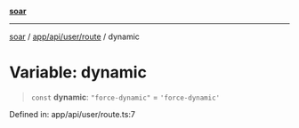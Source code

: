 [**soar**](../../../../../README.md)

***

[soar](../../../../../modules.md) / [app/api/user/route](../README.md) / dynamic

# Variable: dynamic

> `const` **dynamic**: `"force-dynamic"` = `'force-dynamic'`

Defined in: app/api/user/route.ts:7
